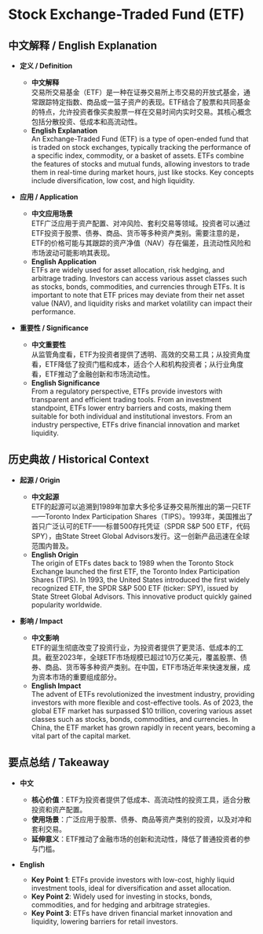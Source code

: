 # Stock Exchange-Traded Fund (ETF)

## 中文解释 / English Explanation

* **定义 / Definition**  
  - **中文解释**  
    交易所交易基金（ETF）是一种在证券交易所上市交易的开放式基金，通常跟踪特定指数、商品或一篮子资产的表现。ETF结合了股票和共同基金的特点，允许投资者像买卖股票一样在交易时间内实时交易。其核心概念包括分散投资、低成本和高流动性。  
  - **English Explanation**  
    An Exchange-Traded Fund (ETF) is a type of open-ended fund that is traded on stock exchanges, typically tracking the performance of a specific index, commodity, or a basket of assets. ETFs combine the features of stocks and mutual funds, allowing investors to trade them in real-time during market hours, just like stocks. Key concepts include diversification, low cost, and high liquidity.

* **应用 / Application**  
  - **中文应用场景**  
    ETF广泛应用于资产配置、对冲风险、套利交易等领域。投资者可以通过ETF投资于股票、债券、商品、货币等多种资产类别。需要注意的是，ETF的价格可能与其跟踪的资产净值（NAV）存在偏差，且流动性风险和市场波动可能影响其表现。  
  - **English Application**  
    ETFs are widely used for asset allocation, risk hedging, and arbitrage trading. Investors can access various asset classes such as stocks, bonds, commodities, and currencies through ETFs. It is important to note that ETF prices may deviate from their net asset value (NAV), and liquidity risks and market volatility can impact their performance.

* **重要性 / Significance**  
  - **中文重要性**  
    从监管角度看，ETF为投资者提供了透明、高效的交易工具；从投资角度看，ETF降低了投资门槛和成本，适合个人和机构投资者；从行业角度看，ETF推动了金融创新和市场流动性。  
  - **English Significance**  
    From a regulatory perspective, ETFs provide investors with transparent and efficient trading tools. From an investment standpoint, ETFs lower entry barriers and costs, making them suitable for both individual and institutional investors. From an industry perspective, ETFs drive financial innovation and market liquidity.

## 历史典故 / Historical Context

* **起源 / Origin**  
  - **中文起源**  
    ETF的起源可以追溯到1989年加拿大多伦多证券交易所推出的第一只ETF——Toronto Index Participation Shares（TIPS）。1993年，美国推出了首只广泛认可的ETF——标普500存托凭证（SPDR S&P 500 ETF，代码SPY），由State Street Global Advisors发行。这一创新产品迅速在全球范围内普及。  
  - **English Origin**  
    The origin of ETFs dates back to 1989 when the Toronto Stock Exchange launched the first ETF, the Toronto Index Participation Shares (TIPS). In 1993, the United States introduced the first widely recognized ETF, the SPDR S&P 500 ETF (ticker: SPY), issued by State Street Global Advisors. This innovative product quickly gained popularity worldwide.

* **影响 / Impact**  
  - **中文影响**  
    ETF的诞生彻底改变了投资行业，为投资者提供了更灵活、低成本的工具。截至2023年，全球ETF市场规模已超过10万亿美元，覆盖股票、债券、商品、货币等多种资产类别。在中国，ETF市场近年来快速发展，成为资本市场的重要组成部分。  
  - **English Impact**  
    The advent of ETFs revolutionized the investment industry, providing investors with more flexible and cost-effective tools. As of 2023, the global ETF market has surpassed $10 trillion, covering various asset classes such as stocks, bonds, commodities, and currencies. In China, the ETF market has grown rapidly in recent years, becoming a vital part of the capital market.

## 要点总结 / Takeaway

* **中文**  
  - **核心价值**：ETF为投资者提供了低成本、高流动性的投资工具，适合分散投资和资产配置。  
  - **使用场景**：广泛应用于股票、债券、商品等资产类别的投资，以及对冲和套利交易。  
  - **延伸意义**：ETF推动了金融市场的创新和流动性，降低了普通投资者的参与门槛。  

* **English**  
  - **Key Point 1**: ETFs provide investors with low-cost, highly liquid investment tools, ideal for diversification and asset allocation.  
  - **Key Point 2**: Widely used for investing in stocks, bonds, commodities, and for hedging and arbitrage strategies.  
  - **Key Point 3**: ETFs have driven financial market innovation and liquidity, lowering barriers for retail investors.